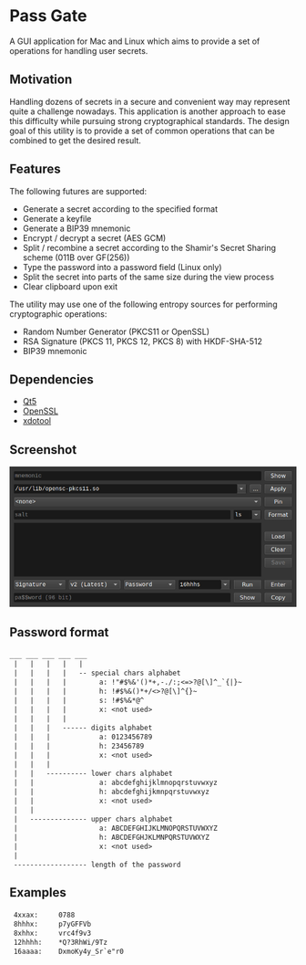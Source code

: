 # Pass Gate

A GUI application for Mac and Linux which aims to provide a set of operations for handling user secrets.

## Motivation

Handling dozens of secrets in a secure and convenient way may represent quite a challenge nowadays.
This application is another approach to ease this difficulty while pursuing strong cryptographical standards.
The design goal of this utility is to provide a set of common operations that can be combined to get the desired result.

## Features

The following futures are supported:

* Generate a secret according to the specified format
* Generate a keyfile
* Generate a BIP39 mnemonic
* Encrypt / decrypt a secret (AES GCM)
* Split / recombine a secret according to the Shamir's Secret Sharing scheme (011B over GF(256))
* Type the password into a password field (Linux only)
* Split the secret into parts of the same size during the view process
* Clear clipboard upon exit

The utility may use one of the following entropy sources for performing cryptographic operations:

* Random Number Generator (PKCS11 or OpenSSL)
* RSA Signature (PKCS 11, PKCS 12, PKCS 8) with HKDF-SHA-512
* BIP39 mnemonic

## Dependencies

* [Qt5](https://www.qt.io)
* [OpenSSL](https://www.openssl.org/)
* [xdotool](https://github.com/jordansissel/xdotool)

## Screenshot

![PassGate Screenshot](/PassGateScreenshot.png?raw=true "PassGate Screenshot")

## Password format

```
___ ___ ___ ___ ___
 |   |   |   |   |
 |   |   |   |   -- special chars alphabet
 |   |   |   |        a: !"#$%&'()*+,-./:;<=>?@[\]^_`{|}~
 |   |   |   |        h: !#$%&()*+/<>?@[\]^{}~
 |   |   |   |        s: !#$%&*@^
 |   |   |   |        x: <not used>
 |   |   |   |
 |   |   |   ------ digits alphabet
 |   |   |            a: 0123456789
 |   |   |            h: 23456789
 |   |   |            x: <not used>
 |   |   |
 |   |   ---------- lower chars alphabet
 |   |                a: abcdefghijklmnopqrstuvwxyz
 |   |                h: abcdefghijkmnpqrstuvwxyz
 |   |                x: <not used>
 |   |
 |   -------------- upper chars alphabet
 |                    a: ABCDEFGHIJKLMNOPQRSTUVWXYZ
 |                    h: ABCDEFGHJKLMNPQRSTUVWXYZ
 |                    x: <not used>
 |
 ------------------ length of the password
```

## Examples
```
 4xxax:     0788
 8hhhx:     p7yGFFVb
 8xhhx:     vrc4f9v3
 12hhhh:    *Q?3RhWi/9Tz
 16aaaa:    DxmoKy4y_Sr`e"r0
```

